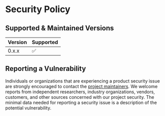 # Security Policy

## Supported & Maintained Versions

| Version | Supported          |
|---------|--------------------|
| 0.x.x   | :white_check_mark: |

## Reporting a Vulnerability

Individuals or organizations that are experiencing a product security issue are strongly encouraged to contact the [project maintainers](mailto:mrz1818@pm.me).
We welcome reports from independent researchers, industry organizations, vendors, customers, and other sources concerned with our project security.
The minimal data needed for reporting a security issue is a description of the potential vulnerability.